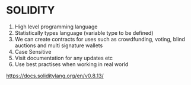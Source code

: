 # SOLIDITY

1. High level programming language
2. Statistically types language (variable type to be defined)
3. We can create contracts for uses such as crowdfunding, voting, blind auctions and multi signature wallets
4. Case Sensitive
5. Visit documentation for any updates etc
6. Use best practises when working in real world

https://docs.soliditylang.org/en/v0.8.13/
